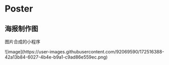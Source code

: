# Poster
## 海报制作图
<p>图片合成的小程序</p>
![image](https://user-images.githubusercontent.com/92069590/172516388-42a13b84-6027-4b4e-b9a1-c9ad86e559ec.png)
